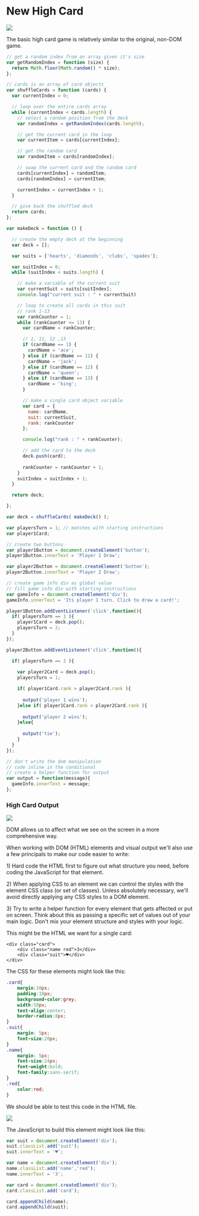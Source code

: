 # New High Card

![](../.gitbook/assets/swe1a_-_wireframes_-_basic_dice_g.png)

The basic high card game is relatively similar to the original, non-DOM game.

```javascript
// get a random index from an array given it's size
var getRandomIndex = function (size) {
  return Math.floor(Math.random() * size);
};

// cards is an array of card objects
var shuffleCards = function (cards) {
  var currentIndex = 0;

  // loop over the entire cards array
  while (currentIndex < cards.length) {
    // select a random position from the deck
    var randomIndex = getRandomIndex(cards.length);

    // get the current card in the loop
    var currentItem = cards[currentIndex];

    // get the random card
    var randomItem = cards[randomIndex];

    // swap the current card and the random card
    cards[currentIndex] = randomItem;
    cards[randomIndex] = currentItem;

    currentIndex = currentIndex + 1;
  }

  // give back the shuffled deck
  return cards;
};

var makeDeck = function () {

  // create the empty deck at the beginning 
  var deck = [];

  var suits = ['hearts', 'diamonds', 'clubs', 'spades'];

  var suitIndex = 0;
  while (suitIndex < suits.length) {

    // make a variable of the current suit
    var currentSuit = suits[suitIndex];
    console.log("current suit : " + currentSuit)

    // loop to create all cards in this suit
    // rank 1-13
    var rankCounter = 1;
    while (rankCounter <= 13) {
      var cardName = rankCounter;

      // 1, 11, 12 ,13
      if (cardName == 1) {
        cardName = 'ace';
      } else if (cardName == 11) {
        cardName = 'jack';
      } else if (cardName == 12) {
        cardName = 'queen';
      } else if (cardName == 13) {
        cardName = 'king';
      }

      // make a single card object variable
      var card = {
        name: cardName,
        suit: currentSuit,
        rank: rankCounter
      };

      console.log("rank : " + rankCounter);

      // add the card to the deck
      deck.push(card);
      
      rankCounter = rankCounter + 1;
    }
    suitIndex = suitIndex + 1;
  }

  return deck;

};

var deck = shuffleCards( makeDeck() );

var playersTurn = 1; // matches with starting instructions
var player1Card;

// create two buttons
var player1Button = document.createElement('button');
player1Button.innerText = 'Player 1 Draw';

var player2Button = document.createElement('button');
player2Button.innerText = 'Player 2 Draw';

// create game info div as global value
// fill game info div with starting instructions
var gameInfo = document.createElement('div');
gameInfo.innerText = 'Its player 1 turn. Click to draw a card!';

player1Button.addEventListener('click',function(){
  if( playersTurn == 1 ){
    player1Card = deck.pop();
    playersTurn = 2;
  }
});

player2Button.addEventListener('click',function(){

  if( playersTurn == 2 ){
  
    var player2Card = deck.pop();
    playersTurn = 1;

    if( player1Card.rank > player2Card.rank ){
      
      output('player 1 wins');
    }else if( player1Card.rank < player2Card.rank ){
    
      output('player 2 wins');
    }else{
    
      output('tie');
    }
  }
});

// don't write the dom manipulation
// code inline in the conditional
// create a helper function for output
var output = function(message){
  gameInfo.innerText = message;
};
```

### High Card Output

![](../.gitbook/assets/swe1a_-_wireframes_-_basic_high_c.png)

DOM allows us to affect what we see on the screen in a more comprehensive way.

When working with DOM \(HTML\) elements and visual output we'll also use a few principals to make our code easier to write:

1\) Hard code the HTML first to figure out what structure you need, before coding the JavaScript for that element.

2\) When applying CSS to an element we can control the styles with the element CSS class \(or set of classes\). Unless absolutely necessary, we'll avoid directly applying any CSS styles to a DOM element.

3\) Try to write a helper function for every element that gets affected or put on screen. Think about this as passing a specific set of values out of your main logic. Don't mix your element structure and styles with your logic.

This might be the HTML we want for a single card:

```markup
<div class="card">
    <div class="name red">3</div>
    <div class="suit">♥️</div>
</div>
```

The CSS for these elements might look like this:

```css
.card{
    margin:10px;
    padding:10px;
    background-color:grey;
    width:50px;
    text-align:center;
    border-radius:8px;
}
.suit{
    margin: 5px;
    font-size:20px;
}
.name{
    margin: 5px;
    font-size:24px;
    font-weight:bold;
    font-family:sans-serif;
}
.red{
    color:red;
}
```

We should be able to test this code in the HTML file.

![](../.gitbook/assets/screen-shot-2020-10-08-at-2.40.35-pm-2-.png)

The JavaScript to build this element might look like this:

```javascript
var suit = document.createElement('div');
suit.classList.add('suit');
suit.innerText = '♥️';

var name = document.createElement('div');
name.classList.add('name','red');
name.innerText = '3';

var card = document.createElement('div');
card.classList.add('card');

card.appendChild(name);
card.appendChild(suit);
```

